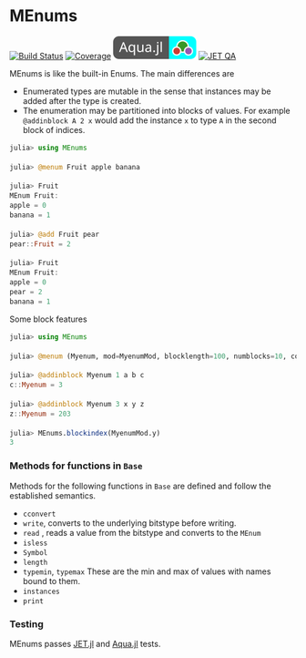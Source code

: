 # MEnums

[![Build Status](https://github.com/jlapeyre/MEnums.jl/actions/workflows/CI.yml/badge.svg?branch=main)](https://github.com/jlapeyre/MEnums.jl/actions/workflows/CI.yml?query=branch%3Amain)
[![Coverage](https://codecov.io/gh/jlapeyre/MEnums.jl/branch/main/graph/badge.svg)](https://codecov.io/gh/jlapeyre/MEnums.jl)
[![Aqua QA](https://raw.githubusercontent.com/JuliaTesting/Aqua.jl/master/badge.svg)](https://github.com/JuliaTesting/Aqua.jl)
[![JET QA](https://img.shields.io/badge/JET.jl-%E2%9C%88%EF%B8%8F-%23aa4444)](https://github.com/aviatesk/JET.jl)

MEnums is like the built-in Enums. The main differences are

* Enumerated types are mutable in the sense that instances may be added after the type is created.
* The enumeration may be partitioned into blocks of values. For example `@addinblock A 2 x` would add
the instance `x` to type `A` in the second block of indices.


```julia
julia> using MEnums

julia> @menum Fruit apple banana

julia> Fruit
MEnum Fruit:
apple = 0
banana = 1

julia> @add Fruit pear
pear::Fruit = 2

julia> Fruit
MEnum Fruit:
apple = 0
pear = 2
banana = 1
```

Some block features

```julia
julia> using MEnums

julia> @menum (Myenum, mod=MyenumMod, blocklength=100, numblocks=10, compactshow=false)

julia> @addinblock Myenum 1 a b c
c::Myenum = 3

julia> @addinblock Myenum 3 x y z
z::Myenum = 203

julia> MEnums.blockindex(MyenumMod.y)
3
```

### Methods for functions in `Base`

Methods for the following functions in `Base` are defined and follow the established semantics.
* `cconvert`
* `write`, converts to the underlying bitstype before writing.
* `read` , reads a value from the bitstype and converts to the `MEnum`
* `isless`
* `Symbol`
* `length`
* `typemin`, `typemax` These are the min and max of values with names bound to them.
* `instances`
* `print`

### Testing

MEnums passes [JET.jl](https://github.com/aviatesk/JET.jl) and [Aqua.jl](https://github.com/JuliaTesting/Aqua.jl) tests.
